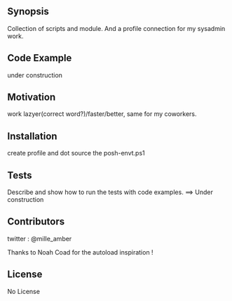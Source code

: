 ## Synopsis

Collection of scripts and module. 
And a profile connection for my sysadmin work.

## Code Example

under construction

## Motivation

work lazyer(correct word?)/faster/better, same for my coworkers.

## Installation

create profile and dot source the posh-envt.ps1

## Tests

Describe and show how to run the tests with code examples. ==> Under construction

## Contributors

twitter : @mille_amber

Thanks to Noah Coad for the autoload inspiration !

## License

No License
